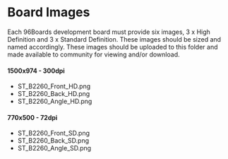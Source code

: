 # Board Images

Each 96Boards development board must provide six images, 3 x High Definition and 3 x Standard Definition. These images should be sized and named accordingly. These images should be uploaded to this folder and made available to community for viewing and/or download.

#### 1500x974 - 300dpi
- ST_B2260_Front_HD.png
- ST_B2260_Back_HD.png
- ST_B2260_Angle_HD.png

#### 770x500 - 72dpi
- ST_B2260_Front_SD.png
- ST_B2260_Back_SD.png
- ST_B2260_Angle_SD.png
